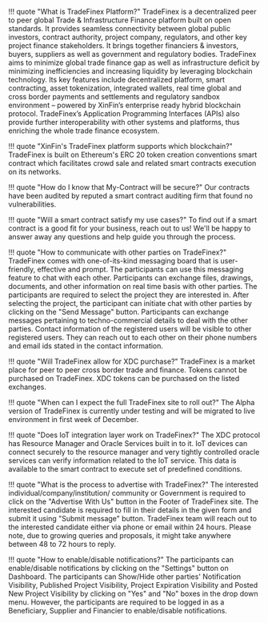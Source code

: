 ﻿!!! quote "What is TradeFinex Platform?"
    TradeFinex is a decentralized peer to peer global Trade & Infrastructure Finance platform built on open standards. It provides seamless connectivity between global public investors, contract authority, project company, regulators, and other key project finance stakeholders. It brings together financiers & investors, buyers, suppliers as well as government and regulatory bodies. TradeFinex aims to minimize global trade finance gap as well as infrastructure deficit by minimizing inefficiencies and increasing liquidity by leveraging blockchain technology. Its key features include decentralized platform, smart contracting, asset tokenization, integrated wallets, real time global and cross border payments and settlements and regulatory sandbox environment – powered by XinFin’s enterprise ready hybrid blockchain protocol. TradeFinex’s Application Programming Interfaces (APIs) also provide further interoperability with other systems and platforms, thus enriching the whole trade finance ecosystem.

!!! quote "XinFin's TradeFinex platform supports which blockchain?"
    TradeFinex is built on Ethereum's ERC 20 token creation conventions smart contract which facilitates crowd sale and related smart contracts execution on its networks.

!!! quote "How do I know that My-Contract will be secure?"
    Our contracts have been audited by reputed a smart contract auditing firm that found no vulnerabilities.

!!! quote "Will a smart contract satisfy my use cases?"
    To find out if a smart contract is a good fit for your business, reach out to us! We'll be happy to answer away any questions and help guide you through the process.

!!! quote "How to communicate with other parties on TradeFinex?"
    TradeFinex comes with one-of-its-kind messaging board that is user-friendly, effective and prompt. The participants can use this messaging feature to chat with each other. Participants can exchange files, drawings, documents, and other information on real time basis with other parties. The participants are required to select the project they are interested in. After selecting the project, the participant can initiate chat with other parties by clicking on the "Send Message" button. Participants can exchange messages pertaining to techno-commercial details to deal with the other parties. Contact information of the registered users will be visible to other registered users. They can reach out to each other on their phone numbers and email ids stated in the contact information. 

!!! quote "Will TradeFinex allow for XDC purchase?"
    TradeFinex is a market place for peer to peer cross border trade and finance. Tokens cannot be purchased on TradeFinex. XDC tokens can be purchased on the listed exchanges. 

!!! quote "When can I expect the full TradeFinex site to roll out?"
    The Alpha version of TradeFinex is currently under testing and will be migrated to live environment in first week of December.

!!! quote "Does IoT integration layer work on TradeFinex?"
    The XDC protocol has Resource Manager and Oracle Services built in to it. IoT devices can connect securely to the resource manager and very tightly controlled oracle services can verify information related to the IoT service. This data is available to the smart contract to execute set of predefined conditions. 

!!! quote "What is the process to advertise with TradeFinex?"
    The interested individual/company/institution/ community or Government is required to click on the "Advertise With Us" button in the Footer of TradeFinex site. The interested candidate is required to fill in their details in the given form and submit it using "Submit message" button. TradeFinex team will reach out to the interested candidate either via phone or email within 24 hours. Please note, due to growing queries and proposals, it might take anywhere between 48 to 72 hours to reply. 

!!! quote "How to enable/disable notifications?"
    The participants can enable/disable notifications by clicking on the "Settings" button on Dashboard. The participants can Show/Hide other parties' Notification Visibility, Published Project Visibility, Project Expiration Visibility and Posted New Project Visibility by clicking on "Yes" and "No" boxes in the drop down menu. However, the participants are required to be logged in as a Beneficiary, Supplier and Financier to enable/disable notifications. 
